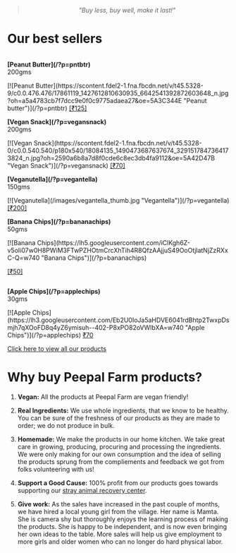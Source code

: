 <!-- 

Title: Good Products

-->
> <center><i>"Buy less, buy well, make it last!"</i></center>

  <!-- columns should be the immediate child of a .row -->
Our best sellers
==

<div class="row">
  <div class="one-third column">
  <p><strong>[Peanut Butter](/?p=pntbtr)</strong><br/>200gms</p>
  [![Peanut Butter](https://scontent.fdel2-1.fna.fbcdn.net/v/t45.5328-9/c0.0.476.476/17861119_1427612810630935_6642541392872603648_n.jpg?oh=a5a4783cb7f7dcc9e0f0c9775adaea27&oe=5A3C344E "Peanut butter")](/?p=pntbtr)
  <!-- [₹125](/?p=pntbtr) --->
    <a href="https://www.e-junkie.com/ecom/gb.php?c=cart&cl=328984&i=pntbtr250&ejc=2&on0=Do+you+want+it+with+Cacao%3F&os0=Yes%2C+please%21" target="ej_ejc" class="ec_ejc_thkbx" onclick="return EJEJC_lc(this);">[₹125]</a>
  </div>
  <div class="one-third column">
  <p><strong>[Vegan Snack](/?p=vegansnack)</strong><br/>200gms</p>
  [![Vegan Snack](https://scontent.fdel2-1.fna.fbcdn.net/v/t45.5328-0/c0.0.540.540/p180x540/18084135_1490473687637674_3291517847364173824_n.jpg?oh=2590a6b8a7d8f0cde6c8ec3db4fa9112&oe=5A42D47B "Vegan Snack")](/?p=vegansnack)
    <a href="https://www.e-junkie.com/ecom/gb.php?c=cart&cl=328984&i=vgnsnk&ejc=2" target="ej_ejc" class="ec_ejc_thkbx" onclick="return EJEJC_lc(this);">[₹70]</a>
    <!-- [₹70](/?p=vegansnack) -->
  </div>
  <div class="one-third column">
  <p><strong>[Veganutella](/?p=vegantella)</strong><br/>150gms</p>
    [![Veganutella](/images/vegantella_thumb.jpg "Vegantella")](/?p=vegantella)
    <a href="https://www.e-junkie.com/ecom/gb.php?c=cart&cl=328984&i=vgnt150&ejc=2" target="ej_ejc" class="ec_ejc_thkbx" onclick="return EJEJC_lc(this);">[₹200]</a>
    <!-- [₹200](/?p=vegantella)-->
    </div>
</div>
<div class="row">
  <div class="one-third column">
  <p><strong>[Banana Chips](/?p=bananachips)</strong><br/>50gms</p>
  [![Banana Chips](https://lh5.googleusercontent.com/iClKgh6Z-v5oIi07w0H8PWiM3FTwPZHOtmCrcXhTih4R8QfzAAjjuS49OoOtjlatNjZzRXxC-Q=w740 "Banana Chips")](/?p=bananachips)
  
  <a href="https://www.e-junkie.com/ecom/gb.php?c=cart&cl=328984&i=1562739&ejc=2" target="ej_ejc" class="ec_ejc_thkbx" onclick="return EJEJC_lc(this);">[₹50]</a>
  </div>
  <div class="one-third column">
  <p><strong>[Apple Chips](/?p=applechips)</strong><br/>30gms</p>
  [![Apple Chips](https://lh3.googleusercontent.com/Eb2U0IoJa5aHDVE6041rdBhtp2TwxpDsmjh7qXOoFD8q4yZ6ymisuh--402-P8xPO82oVWlbXA=w740 "Apple Chips")](/?p=applechips)
    <a href="https://www.e-junkie.com/ecom/gb.php?c=cart&cl=328984&i=1562738&ejc=2" target="ej_ejc" class="ec_ejc_thkbx" onclick="return EJEJC_lc(this);">₹70</a>
  </div>
  <div class="one-third column">
  <!--<p><strong>[Turmeric](/?p=turmeric)</strong><br/>85gms</p>
    [![Veganutella](/images/vegantella_thumb.jpg "Vegantella")](/?p=vegantella)
    <a href="https://www.e-junkie.com/ecom/gb.php?c=cart&cl=328984&i=vgnt150&ejc=2&o1=No+gift+pack" target="ej_ejc" class="ec_ejc_thkbx" onclick="return EJEJC_lc(this);">₹200</a>
    [₹65](/?p=vegantella)-->
    </div>
</div>

[Click here to view all our products](https://www.e-junkie.com/peepalfarm)

<!-- 
just use a number and class 'column' or 'columns' 
<div class="row">
  <div class="six columns">Two</div>
  <div class="six columns">Ten</div>
</div>
-->

<!--
All the products which you find here for sale were grown or made or procured by us as we consume them ourselves. 
-->
<a name="story"></a>
Why buy Peepal Farm products?
==

1. **Vegan:** All the products at Peepal Farm are vegan friendly! 

2. **Real Ingredients:** We use whole ingredients, that we know to be healthy. You can be sure of the freshness of our products as they are made to order; we do not produce in bulk.

3. **Homemade:** We make the products in our home kitchen. We take great care in growing, producing, procuring and processing the ingredients. We were only making for our own consumption and the idea of selling the products sprung from the compliements and feedback we got from folks volunteering with us!

4. **Support a Good Cause:** 100% profit from our products goes towards supporting our [stray animal recovery center](/?p=recovery).

5. **Give work:** As the sales have increased in the past couple of months, we have hired a local young girl from the village. Her name is Mamta. She is camera shy but thoroughly enjoys the learning process of making the products. She is happy to be independent, and is now even bringing her own ideas to the table. More sales will help us give employment to more girls and older women who can no longer do hard physical labor.

